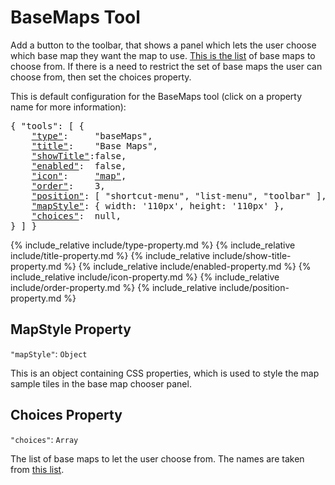 # BaseMaps Tool

Add a button to the toolbar, that shows a panel which lets the user choose which base map they want the map to use.
[This is the list](#basemap-viewer) of base maps to choose from.
If there is a need to restrict the set of base maps the user can choose from, then set the choices property.

This is default configuration for the BaseMaps tool (click on a property name for more information):
<pre>
{ "tools": [ {
    <a href="#type-property"     >"type"</a>:     "baseMaps",
    <a href="#title-property"    >"title"</a>:    "Base Maps",
    <a href="#showtitle-property">"showTitle"</a>:false,
    <a href="#enabled-property"  >"enabled"</a>:  false,
    <a href="#icon-property"     >"icon"</a>:     <a href="https://material.io/tools/icons/?icon=help" target="material">"map"</a>,
    <a href="#order-property"    >"order"</a>:    3,
    <a href="#position-property" >"position"</a>: [ "shortcut-menu", "list-menu", "toolbar" ],
    <a href="#mapStyle-property" >"mapStyle"</a>: { width: '110px', height: '110px' },
    <a href="#choices-property"  >"choices"</a>:  null,
} ] }
</pre>

{% include_relative include/type-property.md %}
{% include_relative include/title-property.md %}
{% include_relative include/show-title-property.md %}
{% include_relative include/enabled-property.md %}
{% include_relative include/icon-property.md %}
{% include_relative include/order-property.md %}
{% include_relative include/position-property.md %}


## MapStyle Property
`"mapStyle"`: `Object`

This is an object containing CSS properties, which is used to style the map sample tiles in the base map chooser panel.


## Choices Property
`"choices"`: `Array`

The list of base maps to let the user choose from.
The names are taken from [this list](#basemap-viewer).

